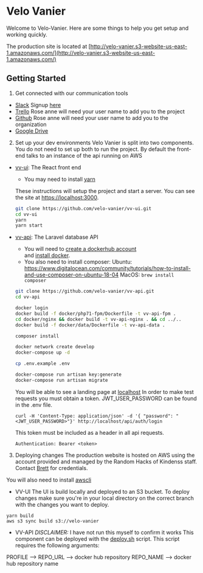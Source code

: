 # Velo Vanier

Welcome to Velo-Vanier. Here are some things to help you get setup and working
quickly.

The production site is located at [http://velo-vanier.s3-website-us-east-1.amazonaws.com/](http://velo-vanier.s3-website-us-east-1.amazonaws.com/)

## Getting Started
1. Get connected with our communication tools
  - [Slack](https://rhokottawa.slack.com) 
    Signup [here](https://rhok.ca/slack-sign-up/)
  - [Trello](https://trello.com/b/gocKz32m/rhok-v%C3%A9lo-vanier-bike-loans) 
    Rose anne will need your user name to add you to the project 
  - [Github](https://github.com/velo-vanier)
    Rose anne will need your user name to add you to the organization 
  - [Google Drive](https://drive.google.com/drive/folders/16bpPqPLWkoC2b_yZw0GBflFc6RV5Aewn)

2. Set up your dev environments
  Velo Vanier is split into two components. You do not need to set up both to 
  run the project. By default the front-end talks to an instance of the api 
  running on AWS

  - [vv-ui](https://github.com/velo-vanier/vv-ui): The React front end 
    - You may need to install [yarn](https://yarnpkg.com/lang/en/docs/install/)

    These instructions will setup the project and start a server. You can see the 
    site at [https://localhost:3000](https://localhost:3000).

    ```sh
    git clone https://github.com/velo-vanier/vv-ui.git
    cd vv-ui
    yarn 
    yarn start
    ``` 
  - [vv-api](https://github.com/velo-vanier/vv-api): The Laravel database API 
    - You will need to [create a dockerhub account](https://hub.docker.com/)  
      and [install docker](https://hub.docker.com/welcome).
    - You also need to install composer: 
    Ubuntu: https://www.digitalocean.com/community/tutorials/how-to-install-and-use-composer-on-ubuntu-18-04
    MacOS: `brew install composer`

    ```sh
    git clone https://github.com/velo-vanier/vv-api.git
    cd vv-api

    docker login
    docker build -f docker/php71-fpm/Dockerfile -t vv-api-fpm .
    cd docker/nginx && docker build -t vv-api-nginx . && cd ../..
    docker build -f docker/data/Dockerfile -t vv-api-data .

    composer install

    docker network create develop
    docker-compose up -d

    cp .env.example .env

    docker-compose run artisan key:generate
    docker-compose run artisan migrate
    ```
    You will be able to see a landing page at [localhost](http://localhost)
    In order to make test requests you must obtain a token. JWT_USER_PASSWORD
    can be found in the .env file.

    ```
    curl -H 'Content-Type: application/json' -d '{ "password": "<JWT_USER_PASSWORD>"}' http://localhost/api/auth/login                                                                                       
    ```
    
    This token must be included as a header in all api requests.
    ```
    Authentication: Bearer <token>
    ```

3. Deploying changes 
The production website is hosted on AWS using the account provided and managed 
by the Random Hacks of Kindenss staff. Contact [Brett](https://github.com/tackaberry) 
for credentials.

You will also need to install [awscli](https://docs.aws.amazon.com/cli/latest/userguide/installing.html) 

- VV-UI
The UI is build locally and deployed to an S3 bucket. To deploy changes
make sure you're in your local directory on the correct branch with the 
changes you want to deploy.

```
yarn build
aws s3 sync build s3://velo-vanier
```

- VV-API
_DISCLAIMER:_ I have not run this myself to confirm it works 
This component can be deployed with the [deploy.sh](https://github.com/velo-vanier/vv-api/blob/master/deploy.sh)
script. This script requires the following arguments:

PROFILE -->
REPO_URL --> docker hub repository
REPO_NAME --> docker hub repository name
